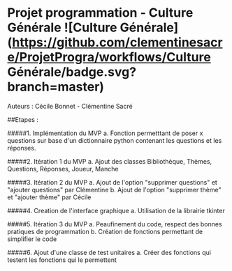 # Projet programmation - Culture Générale ![Culture Générale](https://github.com/clementinesacre/ProjetProgra/workflows/Culture Générale/badge.svg?branch=master)
Auteurs : Cécile Bonnet - Clémentine Sacré

##Etapes :

#####1. Implémentation du MVP 
    a. Fonction permetttant de poser x questions sur base d'un dictionnaire python contenant 
    les questions et les réponses. 
    
#####2. Itération 1 du MVP 
    a. Ajout des classes Bibliothèque, Thèmes, Questions, Réponses, Joueur, Manche
    
#####3. Itération 2 du MVP
    a. Ajout de l'option "supprimer questions" et "ajouter questions" par Clémentine
    b. Ajout de l'option "supprimer thème" et "ajouter thème" par Cécile

#####4. Creation de l'interface graphique
    a. Utilisation de la librairie tkinter

#####5. Itération 3 du MVP
    a. Peaufinement du code, respect des bonnes pratiques de programmation
    b. Création de fonctions permettant de simplifier le code

#####6. Ajout d'une classe de test unitaires
    a. Créer des fonctions qui testent les fonctions qui le permettent

